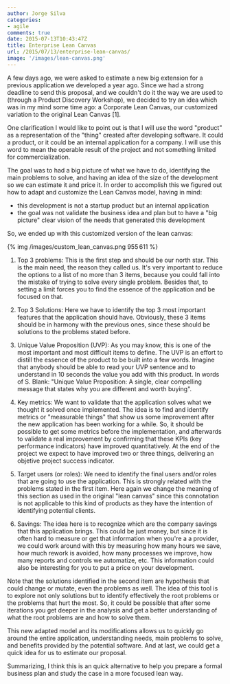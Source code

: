 ```yaml
---
author: Jorge Silva
categories:
- agile
comments: true
date: 2015-07-13T10:43:47Z
title: Enterprise Lean Canvas
url: /2015/07/13/enterprise-lean-canvas/
image: '/images/lean-canvas.png'
---
```


A few days ago, we were asked to estimate a new big extension for a previous application we developed a year ago.
Since we had a strong deadline to send this proposal, and we couldn't do it the way we are used to (through a Product Discovery Workshop), we decided to try an idea which was in my mind some time ago: a Corporate Lean Canvas, our customized variation to the original Lean Canvas [1].

<!--more-->

One clarification I would like to point out is that I will use the word "product" as a representation of the "thing" created after developing software. It could a product, or it could be an internal application for a company. I will use this word to mean the operable result of the project and not something limited for commercialization.

The goal was to had a big picture of what we have to do, identifying the main problems to solve, and having an idea of the size of the development so we can estimate it and price it.
In order to accomplish this we figured out how to adapt and customize the Lean Canvas model, having in mind:
- this development is not a startup product but an internal application
- the goal was not validate the business idea and plan but to have a "big picture" clear vision of the needs that generated this development

So, we ended up with this customized version of the lean canvas:

{% img /images/custom_lean_canvas.png 955 611 %}

1. Top 3 problems: This is the first step and should be our north star. This is the main need, the reason they called us. It's very important to reduce the options to a list of no more than 3 items, because you could fall into the mistake of trying to solve every single problem. Besides that, to setting a limit forces you to find the essence of the application and be focused on that.

2. Top 3 Solutions: Here we have to identify the top 3 most important features that the application should have. Obviously, these 3 items should be in harmony with the previous ones, since these should be solutions to the problems stated before.

3. Unique Value Proposition (UVP): As you may know, this is one of the most important and most difficult items to define. The UVP is an effort to distill the essence of the product to be built into a few words. Imagine that anybody should be able to read your UVP sentence and to understand in 10 seconds the value you add with this product. In words of S. Blank: "Unique Value Proposition: A single, clear compelling message that states why you are different and worth buying".

4. Key metrics: We want to validate that the application solves what we thought it solved once implemented. The idea is to find and identify metrics or "measurable things" that show us some improvement after the new application has been working for a while. So, it should be possible to get some metrics before the implementation, and afterwards to validate a real improvement by confirming that these KPIs (key performance indicators) have improved quantitatively. At the end of the project we expect to have improved two or three things, delivering an objetive project success indicator.

5. Target users (or roles): We need to identify the final users and/or roles that are going to use the application. This is strongly related with the problems stated in the first item. Here again we change the meaning of this section as used in the original "lean canvas" since this connotation is not applicable to this kind of products as they have the intention of identifying potential clients.

6. Savings: The idea here is to recognize which are the company savings that this application brings. This could be just money, but since it is often hard to measure or get that information when you're a a provider, we could work around with this by measuring how many hours we save, how much rework is avoided, how many processes we improve, how many reports and controls we automatize, etc. This information could also be interesting for you to put a price on your development.

Note that the solutions identified in the second item are hypothesis that could change or mutate, even the problems as well. The idea of this tool is to explore not only solutions but to identify effectively the root problems or the problems that hurt the most. So, it could be possible that after some iterations you get deeper in the analysis and get a better understanding of what the root problems are and how to solve them.

This new adapted model and its modifications allows us to quickly go around the entire application, understanding needs, main problems to solve, and benefits provided by the potential software. And at last, we could get a quick idea for us to estimate our proposal.

Summarizing, I think this is an quick alternative to help you prepare a formal business plan and study the case in a more focused lean way.
